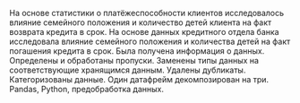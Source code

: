 На основе статистики о платёжеспособности клиентов исследовалось влияние  семейного положения и количество детей клиента на факт возврата кредита в срок. На основе данных кредитного отдела банка исследовала влияние семейного положения и количества детей на факт погашения кредита в срок. Была получена информация о данных. Определены и обработаны пропуски. Заменены типы данных на соответствующие хранящимся данным. Удалены дубликаты. Категоризованы данные. Один датафрейм декомпозирован на три. Pandas, Python, предобработка данных.
